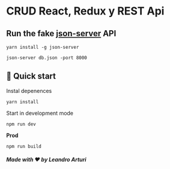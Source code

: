 # CRUD React, Redux y REST Api


## Run the fake [json-server](https://www.npmjs.com/package/json-server) API

```shell
yarn install -g json-server
```

```shell
json-server db.json -port 8000
```

## 🚀 Quick start

Instal depenences
```shell
yarn install
```

Start in development mode

```shell
npm run dev 
```

**Prod**

```shell
npm run build 
```

##### Made with ❤️ by Leandro Arturi





